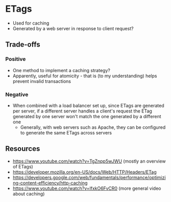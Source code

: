 # ETags

- Used for caching
- Generated by a web server in response to client request?

## Trade-offs

### Positive

- One method to implement a caching strategy?
- Apparently, useful for atomicity - that is (to my understanding) helps prevent invalid transactions

### Negative

- When combined with a load balancer set up, since ETags are generated per server, if a different server handles a client's request the ETag generated by one server won't match the one generated by a different one
  - Generally, with web servers such as Apache, they can be configured to generate the same ETags across servers

## Resources

- https://www.youtube.com/watch?v=TgZnpp5wJWU (mostly an overview of ETags)
- https://developer.mozilla.org/en-US/docs/Web/HTTP/Headers/ETag
- https://developers.google.com/web/fundamentals/performance/optimizing-content-efficiency/http-caching
- https://www.youtube.com/watch?v=lfxkO6FvCR0 (more general video about caching)
